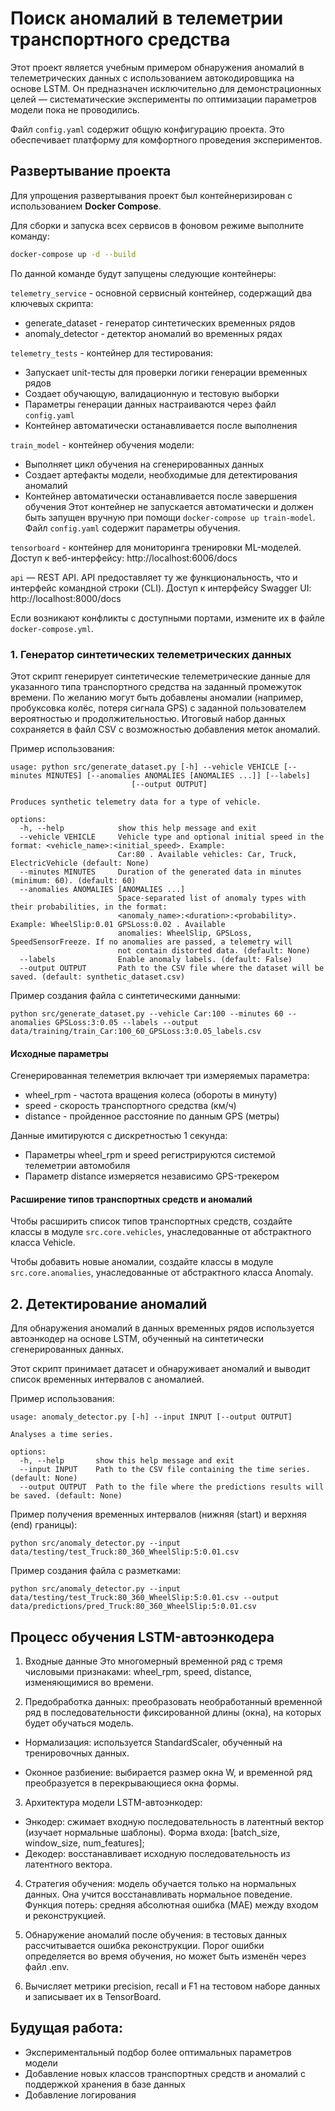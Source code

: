 
# Поиск аномалий в телеметрии транспортного средства

Этот проект является учебным примером обнаружения аномалий в телеметрических данных с использованием автокодировщика на основе LSTM. Он предназначен исключительно для демонстрационных целей — систематические эксперименты по оптимизации параметров модели пока не проводились.

Файл `config.yaml` содержит общую конфигурацию проекта.
Это обеспечивает платформу для комфортного проведения экспериментов.


## Развертывание проекта

Для упрощения развертывания проект был контейнеризирован с использованием **Docker Compose**.

Для сборки и запуска всех сервисов в фоновом режиме выполните команду:


```bash
docker-compose up -d --build
```

По данной команде будут запущены следующие контейнеры:

`telemetry_service` - основной сервисный контейнер, содержащий два ключевых скрипта:
- generate_dataset - генератор синтетических временных рядов
- anomaly_detector - детектор аномалий во временных рядах

`telemetry_tests` - контейнер для тестирования:
- Запускает unit-тесты для проверки логики генерации временных рядов
- Создает обучающую, валидационную и тестовую выборки
- Параметры генерации данных настраиваются через файл `config.yaml`
- Контейнер автоматически останавливается после выполнения

`train_model` - контейнер обучения модели:
- Выполняет цикл обучения на сгенерированных данных
- Создает артефакты модели, необходимые для детектирования аномалий
- Контейнер автоматически останавливается после завершения обучения
Этот контейнер не запускается автоматически и должен быть запущен вручную при помощи `docker-compose up train-model`. Файл `config.yaml` содержит параметры обучения. 

`tensorboard` - контейнер для мониторинга тренировки ML-моделей. Доступ к веб-интерфейсу: http://localhost:6006/docs

`api` — REST API. API предоставляет ту же функциональность, что и интерфейс командной строки (CLI). Доступ к интерфейсу Swagger UI: http://localhost:8000/docs


Если возникают конфликты с доступными портами, измените их в файле `docker-compose.yml`.


### 1. Генератор синтетических телеметрических данных

Этот скрипт генерирует синтетические телеметрические данные для указанного типа транспортного средства на заданный промежуток времени.
По желанию могут быть добавлены аномалии (например, пробуксовка колёс, потеря сигнала GPS) с заданной пользователем вероятностью и продолжительностью.
Итоговый набор данных сохраняется в файл CSV с возможностью добавления меток аномалий.

Пример использования:

```
usage: python src/generate_dataset.py [-h] --vehicle VEHICLE [--minutes MINUTES] [--anomalies ANOMALIES [ANOMALIES ...]] [--labels]
                           [--output OUTPUT]

Produces synthetic telemetry data for a type of vehicle.

options:
  -h, --help            show this help message and exit
  --vehicle VEHICLE     Vehicle type and optional initial speed in the format: <vehicle_name>:<initial_speed>. Example:
                        Car:80 . Available vehicles: Car, Truck, ElectricVehicle (default: None)
  --minutes MINUTES     Duration of the generated data in minutes (minimum: 60). (default: 60)
  --anomalies ANOMALIES [ANOMALIES ...]
                        Space-separated list of anomaly types with their probabilities, in the format:
                        <anomaly_name>:<duration>:<probability>. Example: WheelSlip:0.01 GPSLoss:0.02 . Available
                        anomalies: WheelSlip, GPSLoss, SpeedSensorFreeze. If no anomalies are passed, a telemetry will
                        not contain distorted data. (default: None)
  --labels              Enable anomaly labels. (default: False)
  --output OUTPUT       Path to the CSV file where the dataset will be saved. (default: synthetic_dataset.csv)
```

Пример создания файла с синтетическими данными:

```
python src/generate_dataset.py --vehicle Car:100 --minutes 60 --anomalies GPSLoss:3:0.05 --labels --output data/training/train_Car:100_60_GPSLoss:3:0.05_labels.csv
```


#### Исходные параметры

Сгенерированная телеметрия включает три измеряемых параметра:
- wheel_rpm - частота вращения колеса (обороты в минуту)
- speed - скорость транспортного средства (км/ч)
- distance - пройденное расстояние по данным GPS (метры)

Данные имитируются с дискретностью 1 секунда:
- Параметры wheel_rpm и speed регистрируются системой телеметрии автомобиля
- Параметр distance измеряется независимо GPS-трекером


#### Расширение типов транспортных средств и аномалий

Чтобы расширить список типов транспортных средств, создайте классы в модуле `src.core.vehicles`, унаследованные от абстрактного класса Vehicle.

Чтобы добавить новые аномалии, создайте классы в модуле `src.core.anomalies`, унаследованные от абстрактного класса Anomaly.


## 2. Детектирование аномалий

Для обнаружения аномалий в данных временных рядов используется автоэнкодер на основе LSTM, обученный на синтетически сгенерированных данных.

Этот скрипт принимает датасет и обнаруживает аномалий и выводит список временных интервалов с аномалией.

Пример использования:

```
usage: anomaly_detector.py [-h] --input INPUT [--output OUTPUT]

Analyses a time series.

options:
  -h, --help       show this help message and exit
  --input INPUT    Path to the CSV file containing the time series. (default: None)
  --output OUTPUT  Path to the file where the predictions results will be saved. (default: None)
```

Пример получения временных интервалов (нижняя (start) и верхняя (end) границы):

```
python src/anomaly_detector.py --input data/testing/test_Truck:80_360_WheelSlip:5:0.01.csv
```

Пример создания файла с разметками:

```
python src/anomaly_detector.py --input data/testing/test_Truck:80_360_WheelSlip:5:0.01.csv --output data/predictions/pred_Truck:80_360_WheelSlip:5:0.01.csv
```


## Процесс обучения LSTM-автоэнкодера

1. Входные данные
Это многомерный временной ряд с тремя числовыми признаками: wheel_rpm, speed, distance, изменяющимися во времени.

2. Предобработка данных: преобразовать необработанный временной ряд в последовательности фиксированной длины (окна), на которых будет обучаться модель.

- Нормализация: используется StandardScaler, обученный на тренировочных данных.

- Оконное разбиение: выбирается размер окна W, и временной ряд преобразуется в перекрывающиеся окна формы.

3. Архитектура модели LSTM-автоэнкодер:
- Энкодер: сжимает входную последовательность в латентный вектор (изучает нормальные шаблоны). Форма входа: [batch_size, window_size, num_features];
- Декодер: восстанавливает исходную последовательность из латентного вектора.

4. Стратегия обучения: модель обучается только на нормальных данных.
Она учится восстанавливать нормальное поведение.
Функция потерь: средняя абсолютная ошибка (MAE) между входом и реконструкцией.

5. Обнаружение аномалий после обучения: в тестовых данных рассчитывается ошибка реконструкции.
Порог ошибки определяется во время обучения, но может быть изменён через файл .env.

6. Вычисляет метрики precision, recall и F1 на тестовом наборе данных и записывает их в TensorBoard.


## Будущая работа:

- Экспериментальный подбор более оптимальных параметров модели
- Добавление новых классов транспортных средств и аномалий с поддержкой хранения в базе данных
- Добавление логирования